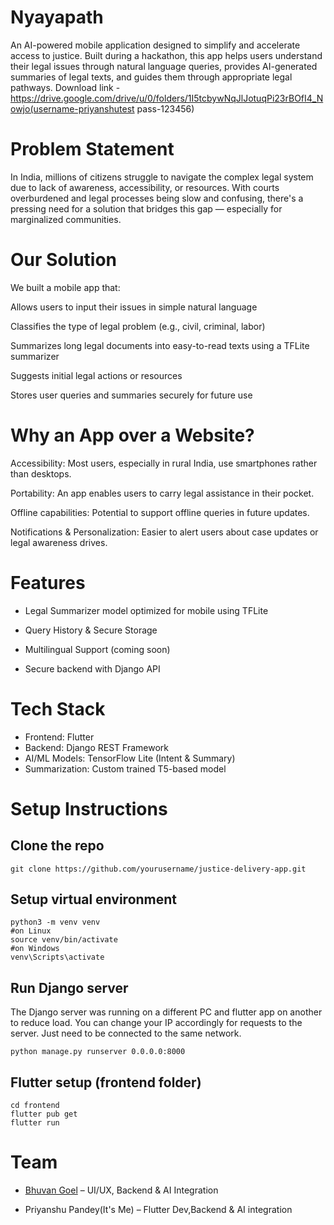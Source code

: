 # Nyayapath
An AI-powered mobile application designed to simplify and accelerate access to justice. Built during a hackathon, this app helps users understand their legal issues through natural language queries, provides AI-generated summaries of legal texts, and guides them through appropriate legal pathways.
Download link - https://drive.google.com/drive/u/0/folders/1I5tcbywNqJlJotuqPi23rBOfI4_Nowjo(username-priyanshutest pass-123456)
# Problem Statement
In India, millions of citizens struggle to navigate the complex legal system due to lack of awareness, accessibility, or resources. With courts overburdened and legal processes being slow and confusing, there's a pressing need for a solution that bridges this gap — especially for marginalized communities.

# Our Solution
We built a mobile app that:

Allows users to input their issues in simple natural language

Classifies the type of legal problem (e.g., civil, criminal, labor)

Summarizes long legal documents into easy-to-read texts using a TFLite summarizer

Suggests initial legal actions or resources

Stores user queries and summaries securely for future use

# Why an App over a Website?
Accessibility: Most users, especially in rural India, use smartphones rather than desktops.

Portability: An app enables users to carry legal assistance in their pocket.

Offline capabilities: Potential to support offline queries in future updates.

Notifications & Personalization: Easier to alert users about case updates or legal awareness drives.

# Features

- Legal Summarizer model optimized for mobile using TFLite

- Query History & Secure Storage

- Multilingual Support (coming soon)

- Secure backend with Django API

# Tech Stack
- Frontend: Flutter
- Backend: Django REST Framework 
- AI/ML Models:	TensorFlow Lite (Intent & Summary)
- Summarization:	Custom trained T5-based model

# Setup Instructions

## Clone the repo
```git clone https://github.com/yourusername/justice-delivery-app.git```

## Setup virtual environment
```
python3 -m venv venv
#on Linux
source venv/bin/activate
#on Windows
venv\Scripts\activate
```
## Run Django server
The Django server was running on a different PC and flutter app on another to reduce load.
You can change your IP accordingly for requests to the server.
Just need to be connected to the same network.
```
python manage.py runserver 0.0.0.0:8000
```
## Flutter setup (frontend folder)
```
cd frontend
flutter pub get
flutter run
```
# Team
- [Bhuvan Goel](https://github.com/bhuvangoel04) – UI/UX, Backend & AI Integration

- Priyanshu Pandey(It's Me) – Flutter Dev,Backend & AI integration

